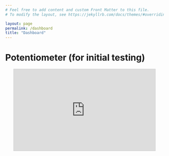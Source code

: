 ```yaml
---
# Feel free to add content and custom Front Matter to this file.
# To modify the layout, see https://jekyllrb.com/docs/themes/#overriding-theme-defaults

layout: page
permalink: /dashboard
title: "Dashboard"
---
```

# Potentiometer (for initial testing)
<p align="center"><iframe width="450" height="260" style="border: 1px solid #cccccc;" src="https://thingspeak.com/channels/2177457/charts/1?bgcolor=%23ffffff&color=%23d62020&days=1&dynamic=true&results=60&type=line"></iframe></p>